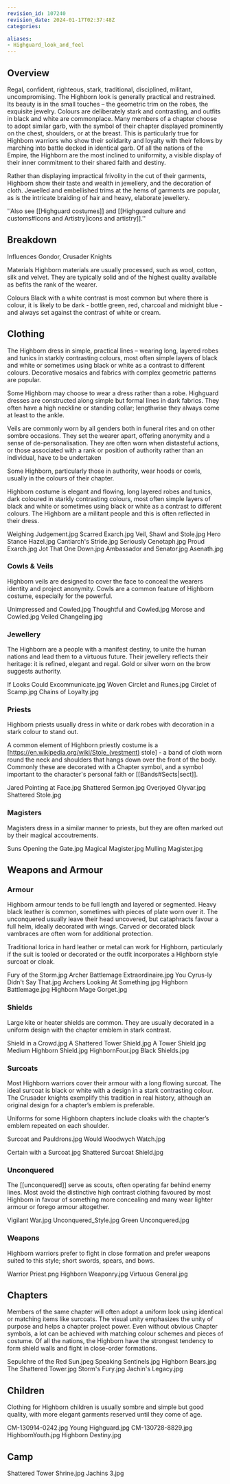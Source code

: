```yaml
---
revision_id: 107240
revision_date: 2024-01-17T02:37:48Z
categories:

aliases:
- Highguard_look_and_feel
---
```




## Overview
Regal, confident, righteous, stark, traditional, disciplined, militant, uncompromising.
The Highborn look is generally practical and restrained. Its beauty is in the small touches – the geometric trim on the robes, the exquisite jewelry. Colours are deliberately stark and contrasting, and outfits in black and white are commonplace. Many members of a chapter choose to adopt similar garb, with the symbol of their chapter displayed prominently on the chest, shoulders, or at the breast. This is particularly true for Highborn warriors who show their solidarity and loyalty with their fellows by marching into battle decked in identical garb. Of all the nations of the Empire, the Highborn are the most inclined to uniformity, a visible display of their inner commitment to their shared faith and destiny.

Rather than displaying impractical frivolity in the cut of their garments, Highborn show their taste and wealth in jewellery, and the decoration of cloth. Jewelled and embellished trims at the hems of garments are popular, as is the intricate braiding of hair and heavy, elaborate jewellery.

''Also see [[Highguard costumes]] and [[Highguard culture and customs#Icons and Artistry|icons and artistry]].''

## Breakdown
Influences
Gondor, Crusader Knights

Materials
Highborn materials are usually processed, such as wool, cotton, silk  and velvet. They are typically solid and of the highest quality available as befits the rank of the wearer.

Colours
Black with a white contrast is most common but where there is colour, it is likely to be dark - bottle green, red, charcoal and midnight blue - and always set against the contrast of white or cream.

## Clothing
The Highborn dress in simple, practical lines – wearing long, layered robes and tunics in starkly contrasting colours, most often simple layers of black and white or sometimes using black or white as a contrast to different colours. Decorative mosaics and fabrics with complex geometric patterns are popular.

Some Highborn may choose to wear a dress rather than a robe. Highguard dresses are constructed along simple but formal lines in dark fabrics. They often have a high neckline or standing collar; lengthwise they always come at least to the ankle.

Veils are commonly worn by all genders both in funeral rites and on other sombre occasions. They set the wearer apart, offering anonymity and a sense of de-personalisation.  They are often worn when distasteful actions, or those associated with a rank or position of authority rather than an individual, have to be undertaken

Some Highborn, particularly those in authority, wear hoods or cowls, usually in the colours of their chapter.

Highborn costume is elegant and flowing, long layered robes and tunics, dark coloured in starkly contrasting colours, most often simple layers of black and white or sometimes using black or white as a contrast to different colours.  The Highborn are a militant people and this is often reflected in their dress.

Weighing Judgement.jpg
Scarred Exarch.jpg
Veil, Shawl and Stole.jpg
Hero Stance Hazel.jpg
Cantiarch's Stride.jpg
Seriously Cenotaph.jpg
Proud Exarch.jpg
Jot That One Down.jpg
Ambassador and Senator.jpg
Asenath.jpg


### Cowls & Veils
Highborn veils are designed to cover the face to conceal the wearers identity and project anonymity. Cowls are a common feature of Highborn costume, especially for the powerful.

Unimpressed and Cowled.jpg
Thoughtful and Cowled.jpg
Morose and Cowled.jpg
Veiled Changeling.jpg


### Jewellery
The Highborn are a people with a manifest destiny, to unite the human nations and lead them to a virtuous future. Their jewellery reflects their heritage: it is refined, elegant and regal. Gold or silver worn on the brow suggests authority.

If Looks Could Excommunicate.jpg
Woven Circlet and Runes.jpg
Circlet of Scamp.jpg
Chains of Loyalty.jpg


### Priests
Highborn priests usually dress in white or dark robes with decoration in a stark colour to stand out.

A common element of Highborn priestly costume is a [https://en.wikipedia.org/wiki/Stole_(vestment) stole] - a band of cloth worn round the neck and shoulders that hangs down over the front of the body. Commonly these are decorated with a Chapter symbol, and a symbol important to the character's personal faith or [[Bands#Sects|sect]].


Jared Pointing at Face.jpg
Shattered Sermon.jpg
Overjoyed Olyvar.jpg
Shattered Stole.jpg


### Magisters
Magisters dress in a similar manner to priests, but they are often marked out by their magical accoutrements.

Suns Opening the Gate.jpg
Magical Magister.jpg
Mulling Magister.jpg


## Weapons and Armour
### Armour
Highborn armour tends to be full length and layered or segmented. Heavy black leather is common, sometimes with pieces of plate worn over it. The unconquered usually leave their head uncovered, but cataphracts favour a full helm, ideally decorated with wings. Carved or decorated black vambraces are often worn for additional protection.

Traditional lorica in hard leather or metal can work for Highborn, particularly if the suit is tooled or decorated or the outfit incorporates a Highborn style surcoat or cloak.

Fury of the Storm.jpg
Archer Battlemage Extraordinaire.jpg
You Cyrus-ly Didn't Say That.jpg
Archers Looking At Something.jpg
Highborn Battlemage.jpg
Highborn Mage Gorget.jpg


### Shields
Large kite or heater shields are common. They are usually decorated in a uniform design with the chapter emblem in stark contrast.

Shield in a Crowd.jpg
A Shattered Tower Shield.jpg
A Tower Shield.jpg
Medium Highborn Shield.jpg
HighbornFour.jpg
Black Shields.jpg


### Surcoats
Most Highborn warriors cover their armour with a long flowing surcoat. The ideal surcoat is black or white with a design in a stark contrasting colour. The Crusader knights exemplify this tradition in real history, although an original design for a chapter’s emblem is preferable.

Uniforms for some Highborn chapters include cloaks with the chapter’s emblem repeated on each shoulder.

Surcoat and Pauldrons.jpg
Would Woodwych Watch.jpg

Certain with a Surcoat.jpg
Shattered Surcoat Shield.jpg


### Unconquered
The [[unconquered]] serve as scouts, often operating far behind enemy lines. Most avoid the distinctive high contrast clothing favoured by most Highborn in favour of something more concealing and many wear lighter armour or forego armour altogether.

Vigilant War.jpg
Unconquered_Style.jpg
Green Unconquered.jpg


### Weapons
Highborn warriors prefer to fight in close formation and prefer weapons suited to this style; short swords, spears, and bows.

Warrior Priest.png
Highborn Weaponry.jpg
Virtuous General.jpg


## Chapters
Members of the same chapter will often adopt a uniform look using identical or matching items like surcoats. The visual unity emphasizes the unity of purpose and helps a chapter project power. Even without obvious Chapter symbols, a lot can be achieved with matching colour schemes and pieces of costume. Of all the nations, the Highborn have the strongest tendency to form shield walls and fight in close-order formations.


Sepulchre of the Red Sun.jpeg
Speaking Sentinels.jpg
Highborn Bears.jpg
The Shattered Tower.jpg
Storm's Fury.jpg
Jachin's Legacy.jpg


## Children
Clothing for Highborn children is usually sombre and simple but good quality, with more elegant garments reserved until they come of age.


CM-130914-0242.jpg
Young Highguard.jpg
CM-130728-8829.jpg
HighbornYouth.jpg
Highborn Destiny.jpg


## Camp

Shattered Tower Shrine.jpg
Jachins 3.jpg


